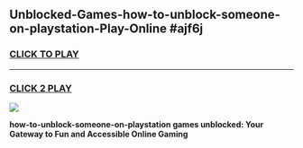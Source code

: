 
## Unblocked-Games-how-to-unblock-someone-on-playstation-Play-Online #ajf6j
<h3>
<a href="https://news.freeplayer.one?title=how-to-unblock-someone-on-playstation&ref=3">CLICK TO PLAY</a></h3>
<hr>

<h3>
<a href="https://news.freeplayer.one?title=how-to-unblock-someone-on-playstation&ref=3">CLICK 2 PLAY</a>
  
</h3>

<a href="https://news.freeplayer.one?title=how-to-unblock-someone-on-playstation&ref=3"><img src="https://clearcache.store/games.png"></a>


**how-to-unblock-someone-on-playstation games unblocked: Your Gateway to Fun and Accessible Online Gaming**
